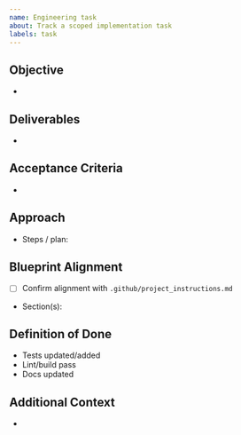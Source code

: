 ```yaml
---
name: Engineering task
about: Track a scoped implementation task
labels: task
---
```


## Objective
- 

## Deliverables
- 

## Acceptance Criteria
- 

## Approach
- Steps / plan:

## Blueprint Alignment
- [ ] Confirm alignment with `.github/project_instructions.md`
- Section(s):

## Definition of Done
- Tests updated/added
- Lint/build pass
- Docs updated

## Additional Context
- 
